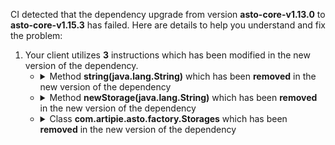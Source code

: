 CI detected that the dependency upgrade from version **asto-core-v1.13.0** to **asto-core-v1.15.3** has failed. Here are details to help you understand and fix the problem:
1. Your client utilizes **3** instructions which has been modified in the new version of the dependency.
   * <details>
        <summary>Method <b>string(java.lang.String)</b> which has been <b>removed</b> in the new version of the dependency</summary>
            
        * <details>
          <summary>The failure is identified from the logs generated in the build process. </summary>
          

          </details>
            
        To resolve this issue, there are alternative options available in the new version of the dependency that can replace the incompatible method currently used in the client. You can consider substituting the existing method with one of the following options provided by the new version of the dependency
        ``` java
        String string(String);
        ```
     </details>
   * <details>
        <summary>Method <b>newStorage(java.lang.String)</b> which has been <b>removed</b> in the new version of the dependency</summary>
            
        * <details>
          <summary>The failure is identified from the logs generated in the build process. </summary>
          
            *   >[[ERROR] /http/src/main/java/com/artipie/security/policy/YamlPolicyFactory.java:[43,25] cannot find symbol](https://github.com/chains-project/breaking-good/actions/runs/8110103454/job/22166641300#step:4:1292)
            *   An error was detected in line 43 which is making use of an outdated API.
             ``` java
             43   new com.artipie.asto.factory.Storages().newStorage(sub.string("type"), com.amihaiemil.eoyaml.Yaml.createYamlInput(sub.toString()).readYamlMapping());
            ```

          </details>
            
        To resolve this issue, there are alternative options available in the new version of the dependency that can replace the incompatible method currently used in the client. You can consider substituting the existing method with one of the following options provided by the new version of the dependency
        ``` java
        Storage newStorage(Config);
        ```
     </details>
   * <details>
        <summary>Class <b>com.artipie.asto.factory.Storages</b> which has been <b>removed</b> in the new version of the dependency</summary>
            
        * <details>
          <summary>The failure is identified from the logs generated in the build process. </summary>
          
            *   >[[ERROR] /http/src/main/java/com/artipie/security/policy/YamlPolicyFactory.java:[43,25] cannot find symbol](https://github.com/chains-project/breaking-good/actions/runs/8110103454/job/22166641300#step:4:1292)
            *   An error was detected in line 43 which is making use of an outdated API.
             ``` java
             43   com.artipie.asto.factory.Storages;
            ```

          </details>
            
     </details>


